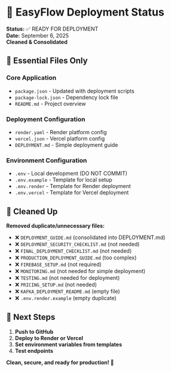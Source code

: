 # 🚀 EasyFlow Deployment Status

**Status:** ✅ READY FOR DEPLOYMENT  
**Date:** September 6, 2025  
**Cleaned & Consolidated**

## 📁 Essential Files Only

### Core Application
- `package.json` - Updated with deployment scripts
- `package-lock.json` - Dependency lock file  
- `README.md` - Project overview

### Deployment Configuration  
- `render.yaml` - Render platform config
- `vercel.json` - Vercel platform config
- `DEPLOYMENT.md` - Simple deployment guide

### Environment Configuration
- `.env` - Local development (DO NOT COMMIT)
- `.env.example` - Template for local setup  
- `.env.render` - Template for Render deployment
- `.env.vercel` - Template for Vercel deployment

## 🧹 Cleaned Up

**Removed duplicate/unnecessary files:**
- ❌ `DEPLOYMENT_GUIDE.md` (consolidated into DEPLOYMENT.md)
- ❌ `DEPLOYMENT_SECURITY_CHECKLIST.md` (not needed)
- ❌ `FINAL_DEPLOYMENT_CHECKLIST.md` (not needed) 
- ❌ `PRODUCTION_DEPLOYMENT_GUIDE.md` (too complex)
- ❌ `FIREBASE_SETUP.md` (not required)
- ❌ `MONITORING.md` (not needed for simple deployment)
- ❌ `TESTING.md` (not needed for deployment)
- ❌ `PRICING_SETUP.md` (not needed)
- ❌ `KAFKA_DEPLOYMENT_README.md` (empty file)
- ❌ `.env.render.example` (empty duplicate)

## 🎯 Next Steps

1. **Push to GitHub**
2. **Deploy to Render or Vercel**
3. **Set environment variables from templates**
4. **Test endpoints**

**Clean, secure, and ready for production! 🚀**